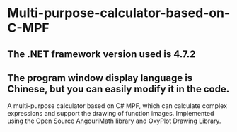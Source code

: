 # Multi-purpose-calculator-based-on-C-MPF

## The .NET framework version used is 4.7.2

## The program window display language is Chinese, but you can easily modify it in the code.

A multi-purpose calculator based on C# MPF, which can calculate complex expressions and support the drawing of function images. Implemented using the Open Source AngouriMath library and OxyPlot Drawing Library.
